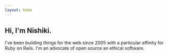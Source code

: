 ```yaml
---
layout: home
---
```


<!---->

## Hi, I'm Nishiki.

I've been building things for the web since 2005 with a particular affinity for Ruby on Rails. I'm an advocate of open source an ethical software.
